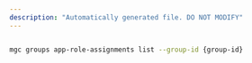 ```yaml
---
description: "Automatically generated file. DO NOT MODIFY"
---
```


```bash

mgc groups app-role-assignments list --group-id {group-id}

```